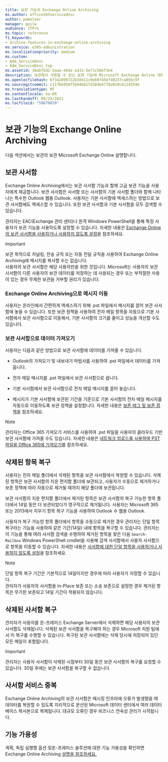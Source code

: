 ```yaml
---
title: 보관 기능의 Exchange Online Archiving
ms.author: office365servicedesc
author: pamelaar
manager: gailw
audience: ITPro
ms.topic: reference
f1_keywords:
- archive-features-in-exchange-online-archiving
ms.service: o365-administration
ms.localizationpriority: medium
ms.custom:
- Adm_ServiceDesc
- Adm_ServiceDesc_top
ms.assetid: 38abfbd2-5aaa-444a-a431-5e71c566f3e4
description: 보관에서 사용할 수 있는 보관 기능에 Microsoft Exchange Online 대해 자세히 알아보습니다.
ms.openlocfilehash: 6f342899722b3d411c9eb0f45ef40237ca05bc9f
ms.sourcegitcommit: c117bb958f5b94682fd384b4770a920c6114559b
ms.translationtype: MT
ms.contentlocale: ko-KR
ms.lasthandoff: 09/24/2021
ms.locfileid: "59670870"
---
```

# <a name="archive-features-in-exchange-online-archiving"></a>보관 기능의 Exchange Online Archiving

다음 섹션에서는 보관의 보관 Microsoft Exchange Online 설명합니다.
  
## <a name="archive-mailbox"></a>보관 사서함

Exchange Online Archiving에서는 보관 사서함 기능과 함께 고급 보관 기능을 사용자에게 제공합니다. 보관 사서함은 사서함 또는 사서함의 기본 사서함 폴더와 함께 나타나는 특수한 Outlook 웹용 Outlook. 사용자는 기본 사서함에 액세스하는 방법으로 보관 사서함에도 액세스할 수 있습니다. 또한 보관 사서함과 기본 사서함을 모두 검색할 수 있습니다.
  
관리자는 EAC(Exchange 관리 센터)나 원격 Windows PowerShell을 통해 특정 사용자가 보관 기능을 사용하도록 설정할 수 있습니다. 자세한 내용은 [Exchange Online의 보관 사서함을 사용하거나 사용하지 않도록 설정](/office365/securitycompliance/enable-archive-mailboxes)을 참조하세요.
  
> [!IMPORTANT]
>  보관 목적으로 저널링, 전송 규칙 또는 자동 전달 규칙을 사용하여 Exchange Online Archiving에 메시지를 복사할 수는 없습니다.<br/>
>  사용자의 보관 사서함은 해당 사용자만을 위한 것입니다. Microsoft는 사용자의 보관 사서함이 다른 사용자의 보관 데이터를 저장하는 데 사용되는 경우 또는 부적절한 사용이 있는 경우 무제한 보관을 거부할 권리가 있습니다.
  
### <a name="move-messages-to-exchange-online-archiving"></a>Exchange Online Archiving으로 메시지 이동

사용자는 온라인에서 간편하게 액세스하기 위해 .pst 파일에서 메시지를 끌어 보관 사서함에 놓을 수 있습니다. 또한 보관 정책을 사용하여 전자 메일 항목을 자동으로 기본 사서함에서 보관 사서함으로 이동해서, 기본 사서함의 크기를 줄이고 성능을 개선할 수도 있습니다. 
  
### <a name="import-data-to-the-archive"></a>보관 사서함으로 데이터 가져오기

사용자는 다음과 같은 방법으로 보관 사서함에 데이터를 가져올 수 있습니다.
  
- Outlook의 가져오기 및 내보내기 마법사를 사용하여 .pst 파일에서 데이터를 가져옵니다.
    
- 전자 메일 메시지를 .pst 파일에서 보관 사서함으로 끕니다.
    
- 기본 사서함에서 보관 사서함으로 전자 메일 메시지를 끌어 놓습니다.
    
- 메시지가 기본 사서함에 보관된 기간을 기준으로 기본 사서함의 전자 메일 메시지를 자동으로 이동하도록 보관 정책을 설정합니다. 자세한 내용은 [보존 태그 및 보존 정책](/Exchange/policy-and-compliance/mrm/retention-tags-and-retention-policies)을 참조하세요.
    
> [!NOTE]
> 관리자는 Office 365 가져오기 서비스를 사용하여 .pst 파일을 사용자의 클라우드 기반 보관 사서함에 가져올 수도 있습니다. 자세한 내용은 [네트워크 업로드를 사용하여 PST 파일을 Office 365에 가져오기](/office365/securitycompliance/use-network-upload-to-import-pst-files)를 참조하세요. 
  
## <a name="deleted-item-recovery"></a>삭제된 항목 복구

사용자는 전자 메일 폴더에서 삭제된 항목을 보관 사서함에서 복원할 수 있습니다. 삭제된 항목은 보관 사서함의 지운 편지함 폴더에 보관되고, 사용자가 수동으로 제거하거나 보존 정책에 따라 자동으로 제거될 때까지 해당 폴더에 보관됩니다.
  
보관 사서함의 지운 편지함 폴더에서 제거된 항목은 보관 사서함의 복구 가능한 항목 폴더에서 14일 동안 더 보관되었다가 영구적으로 제거됩니다. 사용자는 Microsoft 365 또는 2013에서 지우기 항목 복구 기능을 사용하여 Outlook 수 웹용 Outlook.  
  
사용자가 복구 가능한 항목 폴더에서 항목을 수동으로 제거한 경우 관리자는 단일 항목 복구라는 기능을 사용하여 같은 기간(14일) 내에 항목을 복구할 수 있습니다. 관리자는 이 기능을 통해 여러 사서함 검색을 수행하여 제거된 항목을 찾은 다음  `Search-Mailbox` Windows PowerShell cmdlet을 사용해 검색 사서함에서 사용자 사서함으로 항목을 이동할 수 있습니다. 자세한 내용은 [사서함에 대한 단일 항목을 사용하거나 사용하지 않도록 설정](/office365/securitycompliance/use-network-upload-to-import-pst-files)을 참조하세요.
  
> [!NOTE]
>  단일 항목 복구 기간은 기본적으로 14일이지만 경우에 따라 사용자가 지정할 수 있습니다.<br/>
>  관리자가 사용자의 사서함을 In-Place 보존 또는 소송 보존으로 설정한 경우 제거된 항목은 무기한 보존되고 14일 기간이 적용되지 않습니다. 
  
## <a name="deleted-mailbox-recovery"></a>삭제된 사서함 복구

관리자가 사용자를 온-프레미스 Exchange Server에서 삭제하면 해당 사용자의 보관 사서함도 삭제됩니다. 삭제된 보관 사서함을 복구해야 하는 경우 Microsoft 지원 팀에서 이 복구를 수행할 수 있습니다. 복구된 보관 사서함에는 삭제 당시에 저장되어 있던 모든 메일이 포함됩니다.
  
> [!IMPORTANT]
> 관리자는 사용자 사서함이 삭제된 시점부터 30일 동안 보관 사서함의 복구를 요청할 수 있습니다. 30일 후에는 보관 사서함을 복구할 수 없습니다. 
  
## <a name="mailbox-service-redundancy"></a>사서함 서비스 중복

Exchange Online Archiving의 보관 사서함은 메시징 인프라에 오류가 발생했을 때 데이터를 복원할 수 있도록 지리적으로 분산된 Microsoft 데이터 센터에서 여러 데이터베이스 복사본으로 복제됩니다. 대규모 오류인 경우 비즈니스 연속성 관리가 시작됩니다. 
  
## <a name="feature-availability"></a>기능 가용성

계획, 독립 실행형 옵션 및온-프레미스 솔루션에 대한 기능 가용성을 확인하면 Exchange Online Archiving [설명을 참조하세요.](exchange-online-archiving-service-description.md)
